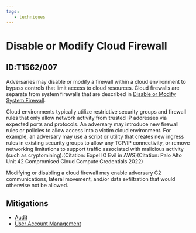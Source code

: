 ```yaml
---
tags:
   - techniques
---
```

# Disable or Modify Cloud Firewall
## ID:T1562/007
Adversaries may disable or modify a firewall within a cloud environment to bypass controls that limit access to cloud resources. Cloud firewalls are separate from system firewalls that are described in [Disable or Modify System Firewall](/mitre/techniques/T1562/004). 

Cloud environments typically utilize restrictive security groups and firewall rules that only allow network activity from trusted IP addresses via expected ports and protocols. An adversary may introduce new firewall rules or policies to allow access into a victim cloud environment. For example, an adversary may use a script or utility that creates new ingress rules in existing security groups to allow any TCP/IP connectivity, or remove networking limitations to support traffic associated with malicious activity (such as cryptomining).(Citation: Expel IO Evil in AWS)(Citation: Palo Alto Unit 42 Compromised Cloud Compute Credentials 2022)

Modifying or disabling a cloud firewall may enable adversary C2 communications, lateral movement, and/or data exfiltration that would otherwise not be allowed.
## Mitigations
* [Audit](mitigations/M1047)
* [User Account Management](mitigations/M1018)
